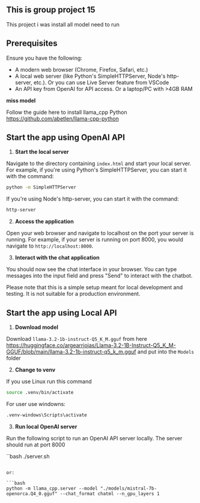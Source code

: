 ## This is group project 15 

This project i was install all model need to run 

## Prerequisites

Ensure you have the following:

- A modern web browser (Chrome, Firefox, Safari, etc.)
- A local web server (like Python's SimpleHTTPServer, Node's http-server, etc.). Or you can use Live Server feature from VSCode
- An API key from OpenAI for API access. Or a laptop/PC with >4GB RAM

**miss model**

Follow the guide here to install llama_cpp Python <https://github.com/abetlen/llama-cpp-python>


## Start the app using OpenAI API

1. **Start the local server**

Navigate to the directory containing `index.html` and start your local server. For example, if you're using Python's SimpleHTTPServer, you can start it with the command:

```bash
python -m SimpleHTTPServer
```

If you're using Node's http-server, you can start it with the command:

```bash
http-server
```

2. **Access the application**

Open your web browser and navigate to localhost on the port your server is running. For example, if your server is running on port 8000, you would navigate to `http://localhost:8000`.

3. **Interact with the chat application**

You should now see the chat interface in your browser. You can type messages into the input field and press "Send" to interact with the chatbot.

Please note that this is a simple setup meant for local development and testing. It is not suitable for a production environment.

## Start the app using Local API

1. **Download model**

Download `llama-3.2-1b-instruct-Q5_K_M.gguf` from here <https://huggingface.co/argearriojas/Llama-3.2-1B-Instruct-Q5_K_M-GGUF/blob/main/llama-3.2-1b-instruct-q5_k_m.gguf> and put into the `Models` folder

2. **Change to venv**

If you use Linux run this command

```bash
source .venv/bin/activate
```

For user use windowns:

```bash
.venv-windows\Scripts\activate
```

3. **Run local OpenAI server**

Run the following script to run an OpenAI API server locally. The server should run at port 8000

``bash
./server.sh
```

or:

```bash
python -m llama_cpp.server --model "./models/mistral-7b-openorca.Q4_0.gguf" --chat_format chatml --n_gpu_layers 1
```
